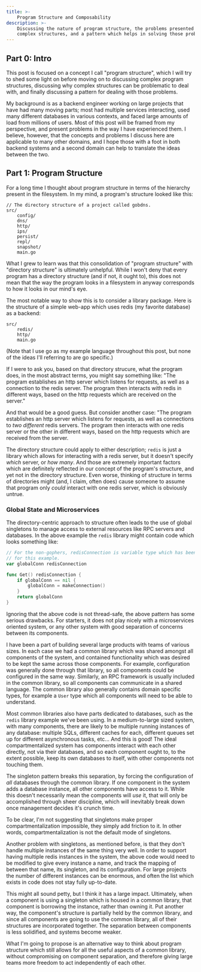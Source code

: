 ```yaml
---
title: >-
    Program Structure and Composability
description: >-
    Discussing the nature of program structure, the problems presented by
    complex structures, and a pattern which helps in solving those problems.
---
```


## Part 0: Intro

This post is focused on a concept I call "program structure", which I will try
to shed some light on before moving on to discussing complex program structures,
discussing why complex structures can be problematic to deal with, and finally
discussing a pattern for dealing with those problems.

My background is as a backend engineer working on large projects that have had
many moving parts; most had multiple services interacting, used many different
databases in various contexts, and faced large amounts of load from millions of
users. Most of this post will be framed from my perspective, and present
problems in the way I have experienced them. I believe, however, that the
concepts and problems I discuss here are applicable to many other domains, and I
hope those with a foot in both backend systems and a second domain can help to
translate the ideas between the two.

## Part 1: Program Structure

For a long time I thought about program structure in terms of the hierarchy
present in the filesystem. In my mind, a program's structure looked like this:

```
// The directory structure of a project called gobdns.
src/
    config/
    dns/
    http/
    ips/
    persist/
    repl/
    snapshot/
    main.go
```

What I grew to learn was that this consolidation of "program structure" with
"directory structure" is ultimately unhelpful. While I won't deny that every
program has a directory structure (and if not, it ought to), this does not mean
that the way the program looks in a filesystem in anyway corresponds to how it
looks in our mind's eye.

The most notable way to show this is to consider a library package. Here is the
structure of a simple web-app which uses redis (my favorite database) as a
backend:

```
src/
    redis/
    http/
    main.go
```

(Note that I use go as my example language throughout this post, but none of the
ideas I'll referring to are go specific.)

If I were to ask you, based on that directory strucure, what the program does,
in the most abstract terms, you might say something like: "The program
establishes an http server which listens for requests, as well as a connection
to the redis server. The program then interacts with redis in different ways,
based on the http requests which are received on the server."

And that would be a good guess. But consider another case: "The program
establishes an http server which listens for requests, as well as connections to
_two different_ redis servers. The program then interacts with one redis server
or the other in different ways, based on the http requests which are received
from the server.

The directory structure could apply to either description; `redis` is just a
library which allows for interacting with a redis server, but it doesn't specify
_which_ server, or _how many_. And those are extremely important factors which
are definitely reflected in our concept of the program's structure, and yet not
in the directory structure. Even worse, thinking of structure in terms of
directories might (and, I claim, often does) cause someone to assume that
program only _could_ interact with one redis server, which is obviously untrue.

### Global State and Microservices

The directory-centric approach to structure often leads to the use of global
singletons to manage access to external resources like RPC servers and
databases. In the above example the `redis` library might contain code which
looks something like:

```go
// For the non-gophers, redisConnection is variable type which has been made up
// for this example.
var globalConn redisConnection

func Get() redisConnection {
    if globalConn == nil {
        globalConn = makeConnection()
    }
    return globalConn
}
```

Ignoring that the above code is not thread-safe, the above pattern has some
serious drawbacks. For starters, it does not play nicely with a microservices
oriented system, or any other system with good separation of concerns between
its components.

I have been a part of building several large products with teams of various
sizes. In each case we had a common library which was shared amongst all
components of the system, and contained functionality which was desired to be
kept the same across those components. For example, configuration was generally
done through that library, so all components could be configured in the same
way. Similarly, an RPC framework is usually included in the common library, so
all components can communicate in a shared language. The common library also
generally contains domain specific types, for example a `User` type which all
components will need to be able to understand.

Most common libraries also have parts dedicated to databases, such as the
`redis` library example we've been using. In a medium-to-large sized system,
with many components, there are likely to be multiple running instances of any
database: multiple SQLs, different caches for each, different queues set up for
different asynchronous tasks, etc... And this is good! The ideal
compartmentalized system has components interact with each other directly, not
via their databases, and so each component ought to, to the extent possible,
keep its own databases to itself, with other components not touching them.

The singleton pattern breaks this separation, by forcing the configuration of
_all_ databases through the common library. If one component in the system adds
a database instance, all other components have access to it. While this doesn't
necessarily mean the components will _use_ it, that will only be accomplished
through sheer discipline, which will inevitably break down once management
decides it's crunch time.

To be clear, I'm not suggesting that singletons make proper compartmentalization
impossible, they simply add friction to it. In other words, compartmentalization
is not the default mode of singletons.

Another problem with singletons, as mentioned before, is that they don't handle
multiple instances of the same thing very well. In order to support having
multiple redis instances in the system, the above code would need to be modified
to give every instance a name, and track the mapping of between that name, its
singleton, and its configuration. For large projects the number of different
instances can be enormous, and often the list which exists in code does not stay
fully up-to-date.

This might all sound petty, but I think it has a large impact. Ultimately, when
a component is using a singleton which is housed in a common library, that
component is borrowing the instance, rather than owning it. Put another way, the
component's structure is partially held by the common library, and since all
components are going to use the common library, all of their structures are
incorporated together. The separation between components is less solidified, and
systems become weaker.

What I'm going to propose is an alternative way to think about program structure
which still allows for all the useful aspects of a common library, without
compromising on component separation, and therefore giving large teams more
freedom to act independently of each other.
